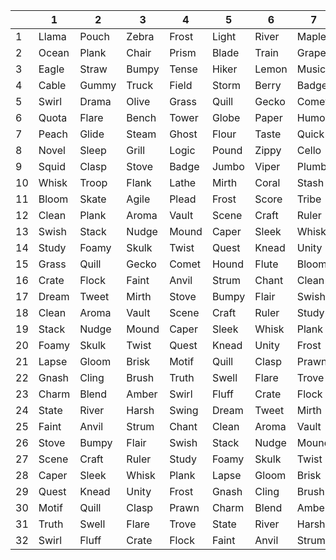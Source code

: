 | | 1 | 2 | 3 | 4 | 5 | 6 | 7 | 8 | 9 | 10 | 11 | 12 | 13 | 14 | 15 | 16 | 17 | 18 | 19 | 20 | 21 | 22 | 23 | 24 | 25 | 26 | 27 | 28 | 29 | 30 | 31 | 32 |
|-----|-------|-------|-------|-------|-------|-------|-------|-------|-------|-------|-------|-------|-------|-------|-------|-------|-------|-------|-------|-------|-------|-------|-------|-------|-------|-------|-------|-------|-------|-------|-------|-------|
1|Llama|Pouch|Zebra|Frost|Light|River|Maple|Curry|Sneak|Charm|Prism|Glass|Crisp|Maple|Ocean|Rebel|Piano|Quake|Phone|Linen|Plaid|Hasty|Fluff|Voice|Brush|Goose|Swoop|Swing|Glide|Stomp|Flute|Chime
2|Ocean|Plank|Chair|Prism|Blade|Train|Grape|Horse|Mocha|Skate|South|Mirth|Tonic|Flush|Scoop|Swirl|Quiet|Crawl|Twine|Onion|Quilt|Racer|Flock|Crave|Climb|Space|Chase|Swell|Grand|Orbit|Stand|Laugh
3|Eagle|Straw|Bumpy|Tense|Hiker|Lemon|Music|Robin|Fluff|Share|Bread|Badge|Swine|Tower|Globe|Paper|Humor|Coral|Pivot|Track|Fumes|Stork|Draft|Prize|Canoe|Lurch|Sloop|Brook|Shell|Quirk|Nudge|Blink
4|Cable|Gummy|Truck|Field|Storm|Berry|Badge|Radio|Flood|Peace|Knock|Quake|Braid|Bread|Blank|Stare|Wagon|Cello|Swish|Caper|Blaze|Flank|Pouch|Match|Glide|Spark|Stump|Prawn|Chalk|Plume|Tread|Chain
5|Swirl|Drama|Olive|Grass|Quill|Gecko|Comet|Hound|Flute|Bloom|Skate|Agile|Plead|Frost|Score|Tribe|Whale|Camel|Clock|Skirt|Gloom|Stash|Raven|North|Prism|Snarl|Slant|Truce|Swift|Mango|Viper|Creek
6|Quota|Flare|Bench|Tower|Globe|Paper|Humor|Coral|Chime|Prawn|Stray|Arrow|Pouch|Thumb|Chalk|Swine|Royal|Amber|Bliss|Cargo|Nurse|Flute|Spoon|South|Fetch|Spank|Lapse|Gloom|Brisk|Motif|Quill|Clasp
7|Peach|Glide|Steam|Ghost|Flour|Taste|Quick|Donor|Stall|Crook|Swirl|Crate|Flock|Faint|Anvil|Strum|Chant|Clean|Plank|Aroma|Vault|Scene|Craft|Ruler|Study|Foamy|Skulk|Twist|Quest|Knead|Unity|Frost
8|Novel|Sleep|Grill|Logic|Pound|Zippy|Cello|Draft|Gnash|Cling|Brush|Truth|Swell|Flare|Trove|State|River|Harsh|Swing|Dream|Tweet|Mirth|Stove|Bumpy|Flair|Swish|Stack|Nudge|Mound|Caper|Sleek|Whisk
9|Squid|Clasp|Stove|Badge|Jumbo|Viper|Plumb|Arrow|Score|Glint|Lurch|Chant|Brave|Stalk|Frame|Combs|Ratio|Float|Mixer|Plume|Tread|Chain|Flock|Graft|Chase|Pouch|Stump|Swirl|Chime|Sweep|Swoop|Ghost
10|Whisk|Troop|Flank|Lathe|Mirth|Coral|Stash|Raven|Rally|Draft|Squad|Truce|Swift|Mango|Viper|Creek|Bliss|Cargo|Nurse|Flute|Spoon|South|Fetch|Spank|Lapse|Gloom|Brisk|Motif|Quill|Clasp|Prawn|Charm
11|Bloom|Skate|Agile|Plead|Frost|Score|Tribe|Whale|Camel|Clock|Skirt|Gloom|Stash|Raven|North|Prism|Snarl|Slant|Truce|Swift|Mango|Viper|Creek|Stall|Crook|Swirl|Crate|Flock|Faint|Anvil|Strum|Chant
12|Clean|Plank|Aroma|Vault|Scene|Craft|Ruler|Study|Foamy|Skulk|Twist|Quest|Knead|Unity|Frost|Gnash|Cling|Brush|Truth|Swell|Flare|Trove|State|River|Harsh|Swing|Dream|Tweet|Mirth|Stove|Bumpy|Flair
13|Swish|Stack|Nudge|Mound|Caper|Sleek|Whisk|Plank|Lapse|Gloom|Brisk|Motif|Quill|Clasp|Prawn|Charm|Blend|Amber|Swirl|Fluff|Crate|Flock|Faint|Anvil|Strum|Chant|Clean|Aroma|Vault|Scene|Craft|Ruler
14|Study|Foamy|Skulk|Twist|Quest|Knead|Unity|Frost|Gnash|Cling|Brush|Truth|Swell|Flare|Trove|State|River|Harsh|Swing|Dream|Tweet|Mirth|Stove|Bumpy|Flair|Swish|Stack|Nudge|Mound|Caper|Sleek|Olive
15|Grass|Quill|Gecko|Comet|Hound|Flute|Bloom|Skate|Agile|Plead|Score|Tribe|Whale|Camel|Clock|Skirt|Gloom|Stash|Raven|North|Prism|Snarl|Slant|Truce|Swift|Mango|Viper|Creek|Stall|Crook|Swirl|Slant
16|Crate|Flock|Faint|Anvil|Strum|Chant|Clean|Plank|Aroma|Vault|Scene|Craft|Ruler|Study|Foamy|Skulk|Twist|Quest|Knead|Unity|Frost|Gnash|Cling|Brush|Truth|Swell|Flare|Trove|State|River|Harsh|Swing
17|Dream|Tweet|Mirth|Stove|Bumpy|Flair|Swish|Stack|Nudge|Mound|Caper|Sleek|Whisk|Plank|Lapse|Gloom|Brisk|Motif|Quill|Clasp|Prawn|Charm|Blend|Amber|Swirl|Fluff|Crate|Flock|Faint|Anvil|Strum|Chant
18|Clean|Aroma|Vault|Scene|Craft|Ruler|Study|Foamy|Skulk|Twist|Quest|Knead|Unity|Frost|Gnash|Cling|Brush|Truth|Swell|Flare|Trove|State|River|Harsh|Swing|Quota|Tweet|Mirth|Stove|Bumpy|Flair|Swish
19|Stack|Nudge|Mound|Caper|Sleek|Whisk|Plank|Lapse|Gloom|Brisk|Motif|Quill|Clasp|Prawn|Charm|Blend|Amber|Swirl|Fluff|Crate|Flock|Faint|Anvil|Strum|Chant|Clean|Aroma|Vault|Scene|Craft|Ruler|Study
20|Foamy|Skulk|Twist|Quest|Knead|Unity|Frost|Gnash|Cling|Brush|Truth|Swell|Flare|Trove|State|River|Harsh|Swing|Dream|Slate|Mirth|Stove|Bumpy|Flair|Swish|Stack|Nudge|Mound|Caper|Sleek|Whisk|Plank
21|Lapse|Gloom|Brisk|Motif|Quill|Clasp|Prawn|Charm|Blend|Amber|Swirl|Fluff|Crate|Flock|Faint|Anvil|Strum|Chant|Clean|Aroma|Vault|Scene|Craft|Ruler|Study|Foamy|Skulk|Twist|Quest|Knead|Unity|Frost
22|Gnash|Cling|Brush|Truth|Swell|Flare|Trove|State|River|Harsh|Swing|Dream|Tweet|Mirth|Stove|Bumpy|Flair|Swish|Stack|Nudge|Mound|Caper|Sleek|Whisk|Plank|Lapse|Gloom|Brisk|Motif|Quill|Clasp|Prawn
23|Charm|Blend|Amber|Swirl|Fluff|Crate|Flock|Faint|Anvil|Strum|Chant|Clean|Aroma|Vault|Scene|Craft|Ruler|Study|Foamy|Skulk|Twist|Quest|Knead|Unity|Frost|Gnash|Cling|Brush|Truth|Swell|Flare|Trove
24|State|River|Harsh|Swing|Dream|Tweet|Mirth|Stove|Bumpy|Flair|Swish|Stack|Nudge|Mound|Caper|Sleek|Whisk|Plank|Lapse|Gloom|Brisk|Motif|Quill|Clasp|Prawn|Charm|Blend|Amber|Swirl|Fluff|Crate|Flock
25|Faint|Anvil|Strum|Chant|Clean|Aroma|Vault|Scene|Craft|Ruler|Study|Foamy|Skulk|Twist|Quest|Knead|Unity|Frost|Gnash|Cling|Brush|Truth|Swell|Flare|Trove|State|River|Harsh|Swing|Dream|Tweet|Mirth
26|Stove|Bumpy|Flair|Swish|Stack|Nudge|Mound|Caper|Sleek|Whisk|Plank|Lapse|Gloom|Brisk|Motif|Quill|Clasp|Prawn|Charm|Blend|Amber|Swirl|Fluff|Crate|Flock|Faint|Anvil|Strum|Chant|Clean|Aroma|Haven
27|Scene|Craft|Ruler|Study|Foamy|Skulk|Twist|Quest|Knead|Unity|Frost|Gnash|Cling|Brush|Truth|Swell|Flare|Trove|State|River|Harsh|Swing|Vivid|Noble|Mirth|Stove|Bumpy|Flair|Swish|Stack|Nudge|Mound
28|Caper|Sleek|Whisk|Plank|Lapse|Gloom|Brisk|Motif|Quill|Clasp|Prawn|Charm|Blend|Amber|Swirl|Fluff|Crate|Flock|Faint|Anvil|Strum|Chant|Clean|Aroma|Vault|Scene|Craft|Ruler|Study|Foamy|Skulk|Twist
29|Quest|Knead|Unity|Frost|Gnash|Cling|Brush|Truth|Swell|Flare|Trove|State|River|Harsh|Swing|Lemon|Tweet|Mirth|Stove|Bumpy|Flair|Swish|Stack|Nudge|Mound|Caper|Sleek|Whisk|Plank|Lapse|Gloom|Brisk
30|Motif|Quill|Clasp|Prawn|Charm|Blend|Amber|Swirl|Fluff|Crate|Flock|Faint|Anvil|Strum|Chant|Clean|Aroma|Vault|Scene|Craft|Ruler|Study|Foamy|Skulk|Twist|Quest|Knead|Unity|Frost|Gnash|Cling|Brush
31|Truth|Swell|Flare|Trove|State|River|Harsh|Swing|Dream|Tweet|Mirth|Stove|Bumpy|Flair|Swish|Stack|Nudge|Mound|Caper|Sleek|Whisk|Plank|Lapse|Gloom|Brisk|Motif|Quill|Clasp|Prawn|Charm|Blend|Amber
32|Swirl|Fluff|Crate|Flock|Faint|Anvil|Strum|Chant|Clean|Aroma|Vault|Scene|Craft|Ruler|Study|Foamy|Skulk|Twist|Quest|Knead|Unity|Frost|Gnash|Cling|Brush|Truth|Swell|Flare|Trove|State|River|Harsh
